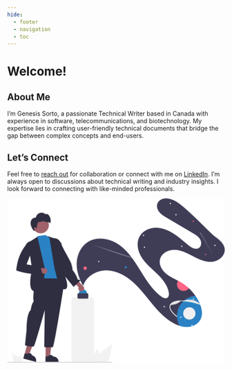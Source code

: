 ```yaml
---
hide:
  - footer
  - navigation
  - toc
---
```


# Welcome!

## **About Me**

I’m Genesis Sorto, a passionate Technical Writer based in Canada with experience
in software, telecommunications, and biotechnology. My expertise lies in
crafting user-friendly technical documents that bridge the gap between complex
concepts and end-users.

## **Let’s Connect**

Feel free to <u>[reach out](mailto:genesis.writing4fun@gmail.com)</u> for collaboration or
connect with me on <u>[LinkedIn](https://www.linkedin.com/in/genesis-sorto/)</u>. I’m always open to discussions about technical writing and industry insights. I look forward to connecting with like-minded professionals.

![Person pushing button and space graphic](./assets/img/homepage-portfolio-image.svg)